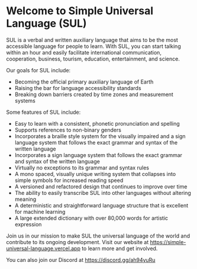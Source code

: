 # Welcome to Simple Universal Language (SUL)

SUL is a verbal and written auxiliary language that aims to be the most accessible language for people to learn. With SUL, you can start talking within an hour and easily facilitate international communication, cooperation, business, tourism, education, entertainment, and science.

Our goals for SUL include:

- Becoming the official primary auxiliary language of Earth
- Raising the bar for language accessibility standards
- Breaking down barriers created by time zones and measurement systems

Some features of SUL include:

- Easy to learn with a consistent, phonetic pronunciation and spelling
- Supports references to non-binary genders
- Incorporates a braille style system for the visually impaired and a sign language system that follows the exact grammar and syntax of the written language
- Incorporates a sign language system that follows the exact grammar and syntax of the written language
- Virtually no exceptions to its grammar and syntax rules
- A mono spaced, visually unique writing system that collapses into simple symbols for increased reading speed
- A versioned and refactored design that continues to improve over time
- The ability to easily transcribe SUL into other languages without altering meaning
- A deterministic and straightforward language structure that is excellent for machine learning
- A large extended dictionary with over 80,000 words for artistic expression

Join us in our mission to make SUL the universal language of the world and contribute to its ongoing development. Visit our website at https://simple-universal-language.vercel.app to learn more and get involved.

You can also join our Discord at https://discord.gg/ah94yuRu
